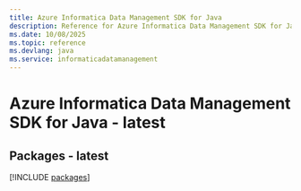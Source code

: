 ```yaml
---
title: Azure Informatica Data Management SDK for Java
description: Reference for Azure Informatica Data Management SDK for Java
ms.date: 10/08/2025
ms.topic: reference
ms.devlang: java
ms.service: informaticadatamanagement
---
```

# Azure Informatica Data Management SDK for Java - latest
## Packages - latest
[!INCLUDE [packages](informatica-data-management-index.md)]